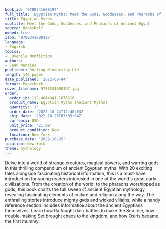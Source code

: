 ```yaml
---
book_id: '9780241608197'
full_title: 'Egyptian Myths: Meet the Gods, Goddesses, and Pharaohs of Ancient Egypt'
title: Egyptian Myths
subtitle: Meet the Gods, Goddesses, and Pharaohs of Ancient Egypt
source: Bookshelf
owned: true
isbn: '9780241608197'
language:
- English
topics:
- Juvenile Nonfiction
authors:
- Jean Menzies
publisher: Dorling Kindersley Ltd
length: 146 pages
date_published: '2022-08-04'
format: Paperback
cover_filename: 9780241608197.jpg
order:
  order_id: 112-4844941-1876216
  product_name: Egyptian Myths (Ancient Myths)
  quantity: '1'
  order_date: '2022-10-24T12:48:03Z'
  ship_date: '2022-10-25T07:35:04Z'
  currency: USD
  unit_price: '21.99'
  product_condition: New
  location: New York
purchase_date: '2022-10-25'
location: New York
theme: mythology
---
```

Delve into a world of strange creatures, magical powers, and warring gods in this thrilling compendium of ancient Egyptian myths. With 20 exciting tales alongside fascinating historical information, this is a must-have introduction for young readers interested in one of the world's great early civilizations. From the creation of the world, to the pharaohs worshipped as gods, this book charts the full sweep of ancient Egyptian mythology, revealing fascinating elements of culture and religion along the way. The enthralling stories introduce mighty gods and wicked villains, while a handy reference section includes information about the ancient Egyptians themselves. Learn how Ra fought daily battles to make the Sun rise, how trouble-making Set brought chaos to the kingdom, and how Osiris became the first mummy.
